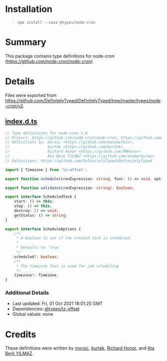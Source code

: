 # Installation
> `npm install --save @types/node-cron`

# Summary
This package contains type definitions for node-cron (https://github.com/node-cron/node-cron).

# Details
Files were exported from https://github.com/DefinitelyTyped/DefinitelyTyped/tree/master/types/node-cron/v2.
## [index.d.ts](https://github.com/DefinitelyTyped/DefinitelyTyped/tree/master/types/node-cron/v2/index.d.ts)
````ts
// Type definitions for node-cron 2.0
// Project: https://github.com/node-cron/node-cron, https://github.com/merencia/node-cron
// Definitions by: morsic <https://github.com/maximelkin>,
//                 burtek <https://github.com/burtek>,
//                 Richard Honor <https://github.com/RMHonor>
//                 Ata Berk YILMAZ <https://github.com/ataberkylmz>
// Definitions: https://github.com/DefinitelyTyped/DefinitelyTyped

import { Timezone } from 'tz-offset';

export function schedule(cronExpression: string, func: () => void, options?: ScheduleOptions): ScheduledTask;

export function validate(cronExpression: string): boolean;

export interface ScheduledTask {
    start: () => this;
    stop: () => this;
    destroy: () => void;
    getStatus: () => string;
}

export interface ScheduleOptions {
    /**
     * A boolean to set if the created task is scheduled.
     *
     * Defaults to `true`
     */
    scheduled?: boolean;
    /**
     * The timezone that is used for job scheduling
     */
    timezone?: Timezone;
}

````

### Additional Details
 * Last updated: Fri, 01 Oct 2021 18:01:25 GMT
 * Dependencies: [@types/tz-offset](https://npmjs.com/package/@types/tz-offset)
 * Global values: none

# Credits
These definitions were written by [morsic](https://github.com/maximelkin), [burtek](https://github.com/burtek), [Richard Honor](https://github.com/RMHonor), and [Ata Berk YILMAZ](https://github.com/ataberkylmz).
